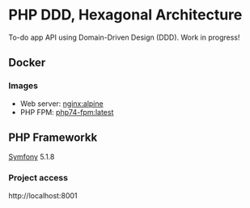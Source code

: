 # PHP DDD, Hexagonal Architecture
To-do app API using Domain-Driven Design (DDD). Work in progress!

## Docker
### Images
- Web server: [nginx:alpine](https://hub.docker.com/_/nginx/)
- PHP FPM: [php74-fpm:latest](https://github.com/phpdocker-io/base-images)

## PHP Frameworkk
[Symfony](https://symfony.com) 5.1.8

### Project access
http://localhost:8001